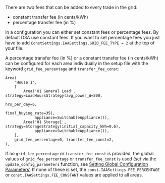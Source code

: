 There are two fees that can be added to every trade in the grid:

- constant transfer fee (in cents/kWh)
- percentage transfer fee (in %) 

In a configuration you can either set constant fees or percentage fees. By default D3A use constant fees. If you want to set percentage fees you just have to add `ConstSettings.IAASettings.GRID_FEE_TYPE = 2` at the top of your file.

A percentage transfer fee (in %) or a constant transfer fee (in cents/kWh) can be configured for each area individually in the setup file with the keyword `grid_fee_percentage` and `transfer_fee_const`:

```
Area(
    'House 1',
    [
        Area('H1 General Load', strategy=LoadHoursStrategy(avg_power_W=200,
                                                           hrs_per_day=6,
                                                           final_buying_rate=35),
             appliance=SwitchableAppliance()),
        Area('H1 Storage1', strategy=StorageStrategy(initial_capacity_kWh=0.6),
             appliance=SwitchableAppliance()),
    ],
    grid_fee_percentage=0, transfer_fee_const=2,
),
```

If no `grid_fee_percentage` or `transfer_fee_const` is provided, the global values of `grid_fee_percentage` or `transfer_fee_const` is used (set via the `update_config_parameters` function, see [Setting Global Configuration Parameters](change-global-sim-settings.md))
If none of these is set, the `const.IAASettings.FEE_PERCENTAGE` or `const.IAASettings.FEE_CONSTANT` values are applied to all areas.